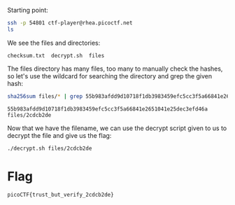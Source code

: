 Starting point:
``` bash
ssh -p 54801 ctf-player@rhea.picoctf.net
ls
```
We see the files and directories:
```
checksum.txt  decrypt.sh  files
```

The files directory has many files, too many to manually check the hashes, so let's use the wildcard for searching the directory and grep the given hash:
``` bash
sha256sum files/* | grep 55b983afdd9d10718f1db3983459efc5cc3f5a66841e2651041e25dec3efd46a
```
```
55b983afdd9d10718f1db3983459efc5cc3f5a66841e2651041e25dec3efd46a  files/2cdcb2de
```

Now that we have the filename, we can use the decrypt script given to us to decrypt the file and give us the flag:
``` bash
./decrypt.sh files/2cdcb2de 
```
# Flag
```
picoCTF{trust_but_verify_2cdcb2de}
```
